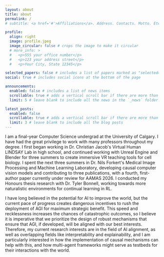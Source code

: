 ```yaml
---
layout: about
title: about
permalink: /
# subtitle: <a href='#'>Affiliations</a>. Address. Contacts. Motto. Etc.

profile:
  align: right
  image: profile.jpeg
  image_circular: false # crops the image to make it circular
  # more_info: >
  #   <p>555 your office number</p>
  #   <p>123 your address street</p>
  #   <p>Your City, State 12345</p>

selected_papers: false # includes a list of papers marked as "selected={true}"
social: true # includes social icons at the bottom of the page

announcements:
  enabled: false # includes a list of news items
  scrollable: true # adds a vertical scroll bar if there are more than 3 news items
  limit: 5 # leave blank to include all the news in the `_news` folder

latest_posts:
  enabled: false
  scrollable: true # adds a vertical scroll bar if there are more than 3 new posts items
  limit: 3 # leave blank to include all the blog posts
---
```


I am a final-year Computer Science undergrad at the University of Calgary. I have had the great privilege to work with many professors throughout my degree. I first began working in Dr. Christian Jacob's Virtual Human LINDSAY Lab in high school, and continued working with Unreal Engine and Blender for three summers to create immersive VR teaching tools for cell biology. I spent the next three summers in Dr. Nils Forkert's Medical Image Processing and Machine Learning Laboratory, developing causal computer vision models and contributing to three publications, with a fourth, first-author paper currently under review for AAMAS 2026. I conducted my Honours thesis research with Dr. Tyler Bonnell, working towards more naturalistic environments for continual learning in RL.

I have long believed in the potential for AI to improve the world, but the current pace of progress creates dangerous incentives to rush the deployment of AGI for maximum strategic benefit. This speed and recklessness increases the chances of catastrophic outcomes, so I believe it is imperative that we prioritize the design of robust mechanisms that ensure that AGI, if developed, will be aligned with our best interests. Therefore, my current research interests are in the field of AI alignment, as well as overlapping fields like interpretability and explainability, and I am particularly interested in how the implementation of causal mechanisms can help with this, and how multi-agent frameworks might serve as testbeds for their interactions with the world.

<!-- Write your biography here. Tell the world about yourself. Link to your favorite [subreddit](http://reddit.com). You can put a picture in, too. The code is already in, just name your picture `prof_pic.jpg` and put it in the `img/` folder.

Put your address / P.O. box / other info right below your picture. You can also disable any of these elements by editing `profile` property of the YAML header of your `_pages/about.md`. Edit `_bibliography/papers.bib` and Jekyll will render your [publications page](/al-folio/publications/) automatically.

Link to your social media connections, too. This theme is set up to use [Font Awesome icons](https://fontawesome.com/) and [Academicons](https://jpswalsh.github.io/academicons/), like the ones below. Add your Facebook, Twitter, LinkedIn, Google Scholar, or just disable all of them. -->
